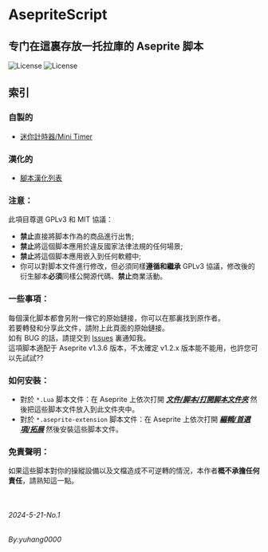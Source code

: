 # AsepriteScript
专门在這裏存放一托拉庫的 Aseprite 脚本  
---
![License](https://img.shields.io/badge/License-GPL_v3-brightgreen.svg) ![License](https://img.shields.io/badge/License-MIT-brightgreen.svg) 

## 索引  
### 自製的
* [迷你計時器/Mini Timer](./Homemade/Readme.md#迷你計時器)  
### 漢化的  
* [腳本漢化列表](./Translation#readme)

### 注意：
此項目尊選 GPLv3 和 MIT 協議：
* **禁止**直接將脚本作為的商品進行出售;
* **禁止**將這個脚本應用於違反國家法律法規的任何場景;
* **禁止**將這個脚本應用嵌入到任何軟體中;
* 你可以對脚本文件進行修改，但必須同樣**遵循和繼承** GPLv3 協議，修改後的衍生腳本**必須**同樣公開源代碼、**禁止**商業活動。

### 一些事項：
每個漢化脚本都會另附一條它的原始鏈接，你可以在那裏找到原作者。  
若要轉發和分享此文件，請附上此頁面的原始鏈接。    
如有 BUG 的話，請提交到 [Issues](https://github.com/yuhang0000/AsepriteScript/issues) 裏通知我。  
這項脚本適配于 Aseprite v1.3.6 版本，不太確定 v1.2.x 版本能不能用，也許您可以先試試??

### 如何安裝：
* 對於  `*.Lua`  脚本文件：在 Aseprite 上依次打開 ***<ins>文件/脚本/打開脚本文件夾</ins>*** 然後把這些脚本文件放入到此文件夾中。  
* 對於  `*.aseprite-extension`  脚本文件：在 Aseprite 上依次打開 ***<ins>編輯/首選項/拓展</ins>*** 然後安裝這些脚本文件。

### 免責聲明：
如果這些脚本對你的操縱設備以及文檔造成不可逆轉的情況，本作者**概不承擔任何責任**，請熟知這一點。  

<br>
  
###### 2024-5-21-No.1  
###### By:yuhang0000
